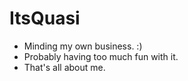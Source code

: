 # ItsQuasi
- Minding my own business. :)
- Probably having too much fun with it.
- That's all about me.
<!--- - 👋 Hi, I’m @itsquasi23
- 👀 I’m interested in coding and exploring
- 🌱 I’m currently learning c++
- 💞️ I’m looking to collaborate on my friends
- 📫 How to reach me: idk
- 😄 Pronouns: he/him
- ⚡ Fun fact: i'm just a normal guy --->

<!---
itsquasi23/itsquasi23 is a ✨ special ✨ repository because its `README.md` (this file) appears on your GitHub profile.
You can click the Preview link to take a look at your changes.
--->
